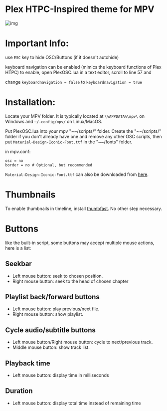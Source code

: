 # Plex HTPC-Inspired theme for MPV

![img](https://i.ibb.co/SXhRPsc/CEm0-Pvyh-o.png)

# Important Info:

use `ESC` key to hide OSC/Buttons (if it doesn't autohide)


keyboard navigation can be enabled (mimics the keyboard functions of Plex HTPC) to enable, open PlexOSC.lua in a text editor, scroll to line 57 and 

change `keyboardnavigation = false` to `keyboardnavigation = true`

# Installation:

Locate your MPV folder. It is typically located at `\%APPDATA%\mpv\` on Windows and `~/.config/mpv/` on Linux/MacOS. 

Put PlexOSC.lua into your mpv "\~\~/scripts/" folder. Create the "\~\~/scripts/" folder if you don't already have one and remove any other OSC scripts,
then put `Material-Design-Iconic-Font.ttf` in the "\~\~/fonts" folder.

in mpv.conf:

```
osc = no
border = no # Optional, but recommended
```
`Material-Design-Iconic-Font.ttf` can also be downloaded from [here](https://zavoloklom.github.io/material-design-iconic-font/).

# Thumbnails

To enable thumbnails in timeline, install [thumbfast](https://github.com/po5/thumbfast). No other step necessary.

# Buttons

like the built-in script, some buttons may accept multiple mouse actions, here is a list:

## Seekbar
* Left mouse button: seek to chosen position.
* Right mouse button: seek to the head of chosen chapter
## Playlist back/forward buttons
* Left mouse button: play previous/next file.
* Right mouse button: show playlist.
## Cycle audio/subtitle buttons
* Left mouse button/Right mouse button: cycle to next/previous track.
* Middle mouse button: show track list.
## Playback time
* Left mouse button: display time in milliseconds
## Duration
* Left mouse button: display total time instead of remaining time
